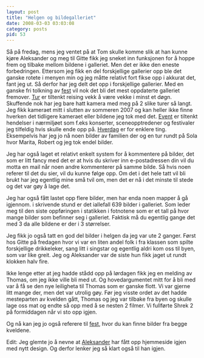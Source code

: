 ```yaml
---
layout: post
title: "Helgen og bildegalleriet"
date: 2008-03-03 03:03:08
category: posts
pid: 53
---
```

Så på fredag, mens jeg ventet på at Tom skulle komme slik at han kunne kjøre Aleksander og meg til Gitte fikk jeg sneket inn funksjonen for å hoppe frem og tilbake mellom bildene i galleriet. Men det er ikke den eneste forbedringen. Ettersom jeg fikk en del forskjellige gallerier opp ble det ganske rotete i menyen min og jeg måtte relativt fort fikse opp i akkurat det, fant jeg ut. Så derfor har jeg delt det opp i forskjellige gallerier. Med en ganske fri tolkning av [fest][1] vil nok det bli det mest oppdaterte galleriet fremover. [Tur][2] er tiltenkt reising vekk å være vekke i minst et døgn. Skuffende nok har jeg bare hatt kamera med meg på 2 slike turer så langt. Jeg fikk kameraet mitt i slutten av sommeren 2007 og kan heller ikke finne hverken det tidligere kameraet eller bildene jeg tok med det. [Event][3] er tiltenkt hendelser i nærmiljøet som f.eks konserter, sceneopptredener og festivaler jeg tilfeldig hvis skulle ende opp på. [Hverdag][4] er for enklere ting. Eksempelvis har jeg jo nå noen bilder av familien der og en tur rundt på Sola hvor Marita, Robert og jeg tok endel bilder.

Jeg har også laget et relativt enkelt system for å kommentere på bilder, det som er litt fancy med det er at hvis du skriver inn e-postadressen din vil du motta en mail når noen andre kommenterer på samme bilde. Så hvis noen referer til det du sier, vil du kunne følge opp. Om det i det hele tatt vil bli brukt har jeg egentlig mine små tvil om, men det er nå i det minste til stede og det var gøy å lage det.

Jeg har også fått lastet opp flere bilder, men har enda noen mapper å gå igjennom. i skrivende stund er det iallefall 639 bilder i galleriet. Som leder meg til den siste oppføringen i statikken i fotnotene som er et tall på hvor mange bilder som befinner seg i galleriet. Faktisk må du egentlig gange det med 3 da alle bildene er der i 3 størrelser. 

Jeg fikk jo også tatt en god del bilder i helgen da jeg var ute 2 ganger. Først hos Gitte på fredagen hvor vi var en liten andel folk i fra klassen som spilte forskjellige drikkeleker, sang litt i singstar og egentlig aldri kom oss til byen, som var like greit. Jeg og Aleksander var de siste hun fikk jaget ut rundt klokken halv fire. 

Ikke lenge etter at jeg hadde stådd opp på lørdagen fikk jeg en melding av Thomas, om jeg ikke ville bli med ut. Og hovedargumentet mitt for å bli med var å få se den nye leiligheta til Thomas som er ganske flott. Vi var gjerne litt mange der, men det var utrolig gøy. Før jeg visste ordet av det hadde mesteparten av kvelden gått, Thomas og jeg var tilbake fra byen og skulle lage oss mat og endte så opp med å se nesten 2 filmer. Vi fullførte Shrek 2 på formiddagen når vi sto opp igjen. 

Og nå kan jeg jo også referere til [fest][1], hvor du kan finne bilder fra begge kveldene. 

Edit: Jeg glemte jo å nevne at [Aleksander][5] har fått opp hjemmeside igjen med nytt design. Og derfor lenker jeg så klart også til han igjen.

 [1]: bildegalleri/fest
 [2]: bildegalleri/tur
 [3]: bildegalleri/event
 [4]: bildegalleri/hverdag
 [5]: http://amvfx.com